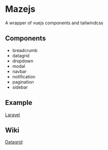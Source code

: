 # Mazejs

A wrapper of vuejs components and tailwindcss

## Components

* breadcrumb
* datagrid
* dropdown
* modal
* navbar
* notification
* pagination
* sidebar

## Example
[Laravel](https://github.com/mazejs/example)

## Wiki

[Datagrid](https://github.com/mazejs/mazejs/wiki/Datagrid)

